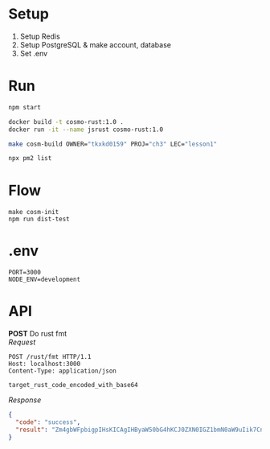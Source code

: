 # Setup
1. Setup Redis
2. Setup PostgreSQL & make account, database
3. Set .env
# Run

```bash
npm start

docker build -t cosmo-rust:1.0 .
docker run -it --name jsrust cosmo-rust:1.0

make cosm-build OWNER="tkxkd0159" PROJ="ch3" LEC="lesson1"

npx pm2 list
```

# Flow
```
make cosm-init
npm run dist-test
```

# .env

```
PORT=3000
NODE_ENV=development
```

# API

**POST** Do rust fmt  
_Request_

```http request
POST /rust/fmt HTTP/1.1
Host: localhost:3000
Content-Type: application/json

target_rust_code_encoded_with_base64
```

_Response_

```json
{
  "code": "success",
  "result": "Zm4gbWFpbigpIHsKICAgIHByaW50bG4hKCJ0ZXN0IGZ1bmN0aW9uIik7Cn0K"
}
```
